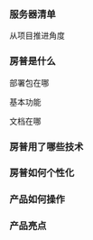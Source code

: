 ### 服务器清单



从项目推进角度

### 房普是什么

部署包在哪

基本功能

文档在哪



### 房普用了哪些技术





### 房普如何个性化





### 产品如何操作





### 产品亮点